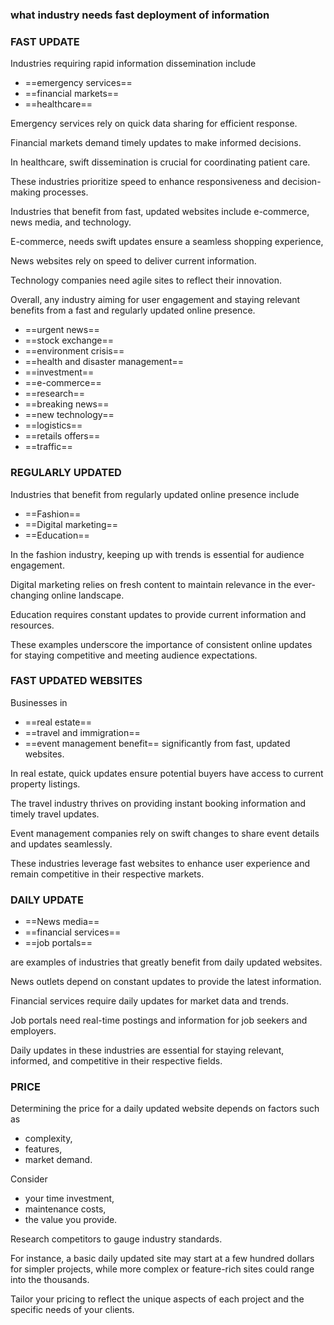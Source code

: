 ### what industry needs fast deployment of information 

### FAST UPDATE

Industries requiring rapid information dissemination include 

+ ==emergency services== 
+ ==financial markets==
+ ==healthcare==

Emergency services rely on quick data sharing for efficient response. 

Financial markets demand timely updates to make informed decisions. 

In healthcare, swift dissemination is crucial for coordinating patient care. 

These industries prioritize speed to enhance responsiveness and decision-making processes.

Industries that benefit from fast, updated websites include e-commerce, news media, and technology. 

E-commerce, needs swift updates ensure a seamless shopping experience, 

News websites rely on speed to deliver current information.

Technology companies need agile sites to reflect their innovation. 
 
Overall, any industry aiming for user engagement and staying relevant benefits from a fast and regularly updated online presence.


+ ==urgent news==
+ ==stock exchange==
+ ==environment crisis==
+ ==health and disaster management== 
+ ==investment==
+ ==e-commerce==
+ ==research==
+ ==breaking news==
+ ==new technology==
+ ==logistics==
+ ==retails offers==
+ ==traffic==

### REGULARLY UPDATED

Industries that benefit from regularly updated online presence include 

+ ==Fashion== 
+ ==Digital marketing==
+ ==Education==

In the fashion industry, keeping up with trends is essential for audience engagement. 

Digital marketing relies on fresh content to maintain relevance in the ever-changing online landscape. 

Education requires constant updates to provide current information and resources. 

These examples underscore the importance of consistent online updates for staying competitive and meeting audience expectations.

### FAST UPDATED WEBSITES

Businesses in 

+ ==real estate==
+ ==travel and immigration==
+ ==event management benefit== significantly from fast, updated websites. 

 In real estate, quick updates ensure potential buyers have access to current property listings. 
 
The travel industry thrives on providing instant booking information and timely travel updates. 

Event management companies rely on swift changes to share event details and updates seamlessly. 

These industries leverage fast websites to enhance user experience and remain competitive in their respective markets.

### DAILY UPDATE

+ ==News media==
+ ==financial services==
+  ==job portals==

are examples of industries that greatly benefit from daily updated websites. 

News outlets depend on constant updates to provide the latest information. 

Financial services require daily updates for market data and trends. 

Job portals need real-time postings and information for job seekers and employers. 

Daily updates in these industries are essential for staying relevant, informed, and competitive in their respective fields.

### PRICE

Determining the price for a daily updated website depends on factors such as 

+ complexity, 
+ features, 
+ market demand. 

Consider 

+ your time investment, 
+ maintenance costs,
+ the value you provide. 

Research competitors to gauge industry standards. 

For instance, a basic daily updated site may start at a few hundred dollars for simpler projects, while more complex or feature-rich sites could range into the thousands. 

Tailor your pricing to reflect the unique aspects of each project and the specific needs of your clients.
